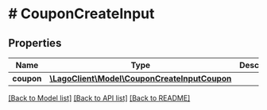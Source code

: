 # # CouponCreateInput

## Properties

Name | Type | Description | Notes
------------ | ------------- | ------------- | -------------
**coupon** | [**\LagoClient\Model\CouponCreateInputCoupon**](CouponCreateInputCoupon.md) |  |

[[Back to Model list]](../../README.md#models) [[Back to API list]](../../README.md#endpoints) [[Back to README]](../../README.md)
